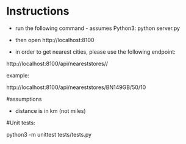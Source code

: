 # Instructions
- run the following command - assumes Python3:
python server.py
- then open http://localhost:8100

- in order to get nearest cities, please use the following endpoint:

http://localhost:8100/api/neareststores/<uk postcode>/<distance in km>

example:

http://localhost:8100/api/neareststores/BN149GB/50/10

#assumptions

 - distance is in km (not miles)

 #Unit tests: 

 python3 -m unittest tests/tests.py 
